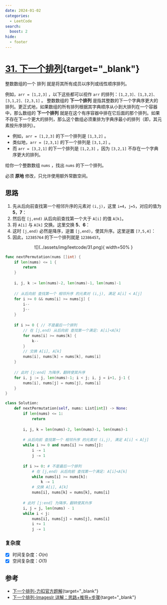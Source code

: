```yaml
---
date: 2024-01-02
categories:
  - LeetCode
search:
  boost: 2
hide:
  - footer
---
```


# [31. 下一个排列](https://leetcode.cn/problems/next-permutation){target="_blank"}

整数数组的一个 排列  就是将其所有成员以序列或线性顺序排列。

例如，`arr = [1,2,3]` ，以下这些都可以视作 `arr` 的排列：`[1,2,3]、[1,3,2]、[3,1,2]、[2,3,1]` 。
整数数组的 **下一个排列** 是指其整数的下一个字典序更大的排列。更正式地，如果数组的所有排列根据其字典顺序从小到大排列在一个容器中，那么数组的 **下一个排列** 就是在这个有序容器中排在它后面的那个排列。如果不存在下一个更大的排列，那么这个数组必须重排为字典序最小的排列（即，其元素按升序排列）。

- 例如，`arr = [1,2,3]` 的下一个排列是 `[1,3,2]` 。
- 类似地，`arr = [2,3,1]` 的下一个排列是 `[3,1,2]` 。
- 而 `arr = [3,2,1]` 的下一个排列是 `[1,2,3]` ，因为 `[3,2,1]` 不存在一个字典序更大的排列。

给你一个整数数组 `nums` ，找出 `nums` 的下一个排列。

必须 **原地** 修改，只允许使用额外常数空间。

## 思路

1. 先从后向前查找第一个相邻升序的元素对 `(i,j)`，这里 `i=4`，`j=5`，对应的值为 **5**，**7**：
2. 然后在 `[j,end)` 从后向前查找第一个大于 `A[i]` 的值 `A[k]`。
3. 将 `A[i]` 与 `A[k]` 交换。这里交换 **5**、**6**：
4. 这时 `[j,end)` 必然是降序，逆置 `[j,end)`，使其升序。这里逆置 `[7,5,4]`：
5. 因此，`12385764` 的下一个排列就是 `12386457`。

<center>
![](../assets/img/leetcode/31.png){ width=50% }
</center>


```go title="Go"
func nextPermutation(nums []int) {
	if len(nums) <= 1 {
		return
	}

	i, j, k := len(nums)-2, len(nums)-1, len(nums)-1

	// 从后向前 查找第一个 相邻升序 的元素对 (i,j), 满足 A[i] < A[j]
	for i >= 0 && nums[i] >= nums[j] {
		i--
		j--
	}

	if i >= 0 { // 不是最后一个排列
		// 在 [j,end) 从后向前 查找第一个满足: A[i]<A[k]
		for nums[i] >= nums[k] {
			k--
		}
		// 交换 A[i], A[k]
		nums[i], nums[k] = nums[k], nums[i]
	}

	// 此时 [j:end] 为降序，翻转使其升序
	for i, j := j, len(nums)-1; i < j; i, j = i+1, j-1 {
		nums[i], nums[j] = nums[j], nums[i]
	}
}
```

```py title="Python"
class Solution:
    def nextPermutation(self, nums: List[int]) -> None:
        if len(nums) <= 1:
            return
        
        i, j, k = len(nums)-2, len(nums)-1, len(nums)-1

        # 从后向前 查找第一个 相邻升序 的元素对 (i,j), 满足 A[i] < A[j]
        while i >= 0 and nums[i] >= nums[j]:
            i -= 1
            j -= 1

        if i >= 0: # 不是最后一个排列
            # 在 [j,end) 从后向前 查找第一个满足: A[i]<A[k]
            while nums[i] >= nums[k]:
                k -= 1
            # 交换 A[i], A[k]
            nums[i], nums[k] = nums[k], nums[i]

        # 此时 [j:end] 为降序，翻转使其升序
        i, j = j, len(nums) - 1
        while i < j:
            nums[i], nums[j] = nums[j], nums[i]
            i += 1
            j -= 1
```

### 复杂度

- [x] 时间复杂度：$O(n)$
- [x] 空间复杂度：$O(1)$

## 参考

- [下一个排列-力扣官方题解](https://leetcode.cn/problems/next-permutation/solutions/479151/xia-yi-ge-pai-lie-by-leetcode-solution/){target="_blank"}
- [下一个排列-Imageslr 详解：思路+推导+步骤](https://leetcode.cn/problems/next-permutation/solutions/80560/xia-yi-ge-pai-lie-suan-fa-xiang-jie-si-lu-tui-dao-/){target="_blank"}
